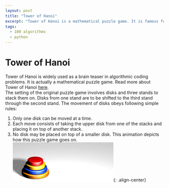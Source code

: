 ```yaml
---
layout: post
title: "Tower of Hanoi"
excerpt: "Tower of Hanoi is a mathematical puzzle game. It is famous for being used as a challenge in coding problems."
tags: 
  - 100 algorithms
  - python
---
```

# Tower of Hanoi
Tower of Hanoi is widely used as a brain teaser in algorithmic coding problems. It is actually a mathematical puzzle game. Read more about Tower of Hanoi [here](https://en.wikipedia.org/wiki/Tower_of_Hanoi).<br />
The setting of the original puzzle game involves disks and three stands to stack them on. Disks from one stand are to be shifted to the third stand through the second stand. The movement of disks obeys following simple rules:
1. Only one disk can be moved at a time.
2. Each move consists of taking the upper disk from one of the stacks and placing it on top of another stack.
3. No disk may be placed on top of a smaller disk.
This animation depicts how this puzzle game goes on.
![hanoi-tower](../images/tower_of_hanoi.gif){: .align-center}